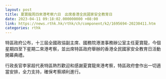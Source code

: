```yaml
---
layout: post
title: 夏寶龍周四來港考察六日　出席香港全民國家安全教育日
date: 2023-04-11 09:18:02.000000000 +08:00
link: https://news.rthk.hk/rthk/ch/component/k2/1695694-20230411.htm
categories: rthk
---
```


特區政府公布，十三屆全國政協副主席、國務院港澳事務辦公室主任夏寶龍，今個星期四至下星期二來港考察，並出席特區政府舉辦的香港全民國家安全教育日活動開幕典禮。

行政長官李家超代表特區熱烈歡迎和感謝夏寶龍來港考察，特區政府會作出一切適當安排，全力支持，確保考察順利進行。
